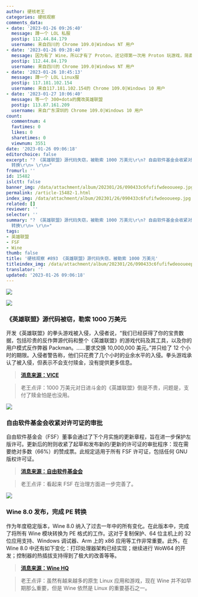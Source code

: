 ```yaml
---
author: 硬核老王
categories: 硬核观察
comments_data:
- date: '2023-01-26 09:26:40'
  message: 蹲一个 LOL 私服
  postip: 112.44.84.179
  username: 来自四川的 Chrome 109.0|Windows NT 用户
- date: '2023-01-26 09:28:40'
  message: 因为有了 Wine，所以才有了 Proton，还记得第一次用 Proton 玩游戏，简直惊艳炸了。
  postip: 112.44.84.179
  username: 来自四川的 Chrome 109.0|Windows NT 用户
- date: '2023-01-26 10:45:13'
  message: 蹲一个 LOL Linux服
  postip: 117.181.102.154
  username: 来自117.181.102.154的 Chrome 109.0|Windows 10 用户
- date: '2023-01-27 10:06:40'
  message: 等一个 300+dota的魔改英雄联盟
  postip: 113.87.161.209
  username: 来自广东深圳的 Chrome 109.0|Windows 10 用户
count:
  commentnum: 4
  favtimes: 0
  likes: 0
  sharetimes: 0
  viewnum: 3551
date: '2023-01-26 09:06:18'
editorchoice: false
excerpt: "? 《英雄联盟》源代码失窃，被勒索 1000 万美元\r\n? 自由软件基金会收紧对许可证的审批\r\n? Wine 8.0 发布，完成 PE
  转换\r\n» \r\n»"
fromurl: ''
id: 15482
islctt: false
banner_img: /data/attachment/album/202301/26/090433c6fufifwdeooueep.jpg
permalink: /article-15482-1.html
index_img: /data/attachment/album/202301/26/090433c6fufifwdeooueep.jpg
related: []
reviewer: ''
selector: ''
summary: "? 《英雄联盟》源代码失窃，被勒索 1000 万美元\r\n? 自由软件基金会收紧对许可证的审批\r\n? Wine 8.0 发布，完成 PE
  转换\r\n» \r\n»"
tags:
- 英雄联盟
- FSF
- Wine
thumb: false
title: '硬核观察 #893 《英雄联盟》源代码失窃，被勒索 1000 万美元'
titleindex_img: /data/attachment/album/202301/26/090433c6fufifwdeooueep.jpg
translator: ''
updated: '2023-01-26 09:06:18'
---
```


![](/data/attachment/album/202301/26/090433c6fufifwdeooueep.jpg)


![](/data/attachment/album/202301/26/090444lkfk88mpxrn0x9xk.jpg)


### 《英雄联盟》源代码被窃，勒索 1000 万美元


开发《英雄联盟》的拳头游戏被入侵，入侵者说，“我们已经获得了你的宝贵数据，包括珍贵的反作弊源代码和整个《英雄联盟》的游戏代码及其工具，以及你的用户模式反作弊器 Packman。……要求交换 10,000,000 美元。”并只给了 12 个小时的期限。入侵者警告称，他们只花费了几个小时的业余水平的入侵。拳头游戏承认了被入侵，但表示不会支付赎金，没有提供更多信息。



> 
> **[消息来源：VICE](https://www.vice.com/en/article/qjky8d/hackers-demand-dollar10m-from-riot-games-to-stop-leak-of-league-of-legends-source-code)**
> 
> 
> 



> 
> 老王点评：1000 万美元对日进斗金的《英雄联盟》倒是不贵，问题是，支付了赎金怕是也没用。
> 
> 
> 


![](/data/attachment/album/202301/26/090501z0ppizqqpyy5q4hj.jpg)


### 自由软件基金会收紧对许可证的审批


自由软件基金会（FSF）董事会通过了下个月实施的更新章程，旨在进一步保护左版许可。更新后的附则收紧了起草和发布新的/更新的许可证的审批程序：现在需要绝对多数（66%）的赞成票。此规定适用于所有 FSF 许可证，包括任何 GNU 版权许可证。



> 
> **[消息来源：自由软件基金会](https://www.fsf.org/news/fsf-board-adopts-updated-by-laws-to-protect-copyleft)**
> 
> 
> 



> 
> 老王点评：看起来 FSF 在治理方面进一步完善了。
> 
> 
> 


![](/data/attachment/album/202301/26/090516mjh6bb4i0f3zopto.jpg)


### Wine 8.0 发布，完成 PE 转换


作为年度稳定版本，Wine 8.0 纳入了过去一年中的所有变化。在此版本中，完成了将所有 Wine 模块转换为 PE 格式的工作。这对于复制保护、64 位主机上的 32 位应用支持、Windows 调试器、Arm 上的 x86 应用等工作非常重要。此外，在 Wine 8.0 中还有如下变化：打印处理器架构已经实现；继续进行 WoW64 的开发；控制器的热插拔支持得到了极大的改善等等。



> 
> **[消息来源：Wine HQ](https://www.winehq.org/news/2023012401)**
> 
> 
> 



> 
> 老王点评：虽然有越来越多的原生 Linux 应用和游戏，现在 Wine 并不如早期那么重要，但是 Wine 依然是 Linux 的重要基石之一。
> 
> 
>